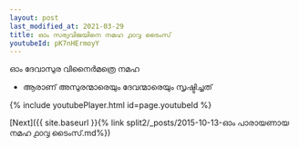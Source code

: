 ```yaml
---
layout: post
last_modified_at: 2021-03-29
title: ഓം സര്വവിജയിനെ നമഹ ൧൦൮ ടൈംസ്
youtubeId: pK7nHErmoyY
---
```

 
 
 ഓം ദേവാസുര വിനൈർമത്രെ നമഹ 
 
 -  ആരാണ് അസുരന്മാരെയും ദേവന്മാരെയും സൃഷ്ടിച്ചത് 
 
  
 
  
 
 
 
 
 
 


{% include youtubePlayer.html id=page.youtubeId %}
 
[Next]({{ site.baseurl }}{% link  split2/_posts/2015-10-13-ഓം പാരായണായ നമഹ ൧൦൮ ടൈംസ്.md%})
 

